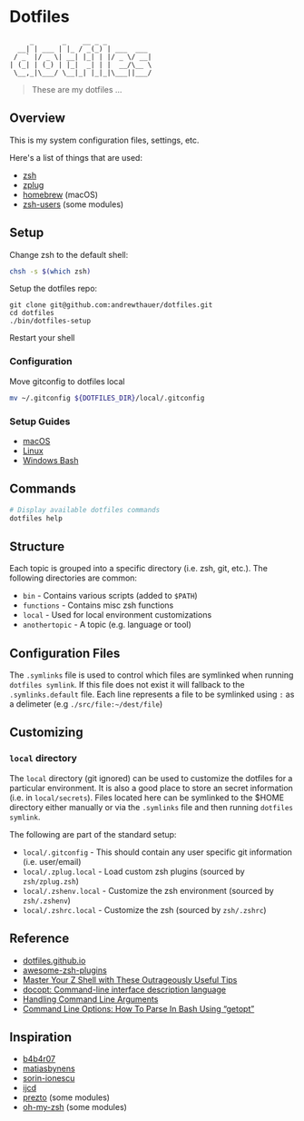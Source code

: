 # Dotfiles

```
     _       _    __ _ _
  __| | ___ | |_ / _(_) | ___  ___
 / _` |/ _ \| __| |_| | |/ _ \/ __|
| (_| | (_) | |_|  _| | |  __/\__ \
 \__,_|\___/ \__|_| |_|_|\___||___/
```

> These are my dotfiles ...

## Overview

This is my system configuration files, settings, etc.

Here's a list of things that are used:

* [zsh](https://github.com/zsh-users/zsh)
* [zplug](https://github.com/zplug/zplug)
* [homebrew](https://github.com/homebrew/homebrew) (macOS)
* [zsh-users](https://github.com/zsh-users) (some modules)

## Setup

Change zsh to the default shell:

```sh
chsh -s $(which zsh)
```

Setup the dotfiles repo:

```
git clone git@github.com:andrewthauer/dotfiles.git
cd dotfiles
./bin/dotfiles-setup
```

Restart your shell

### Configuration

Move gitconfig to dotfiles local

```sh
mv ~/.gitconfig ${DOTFILES_DIR}/local/.gitconfig
```

### Setup Guides

* [macOS](macos/README.md)
* [Linux](linux/README.md)
* [Windows Bash](windows/README.md)

## Commands

```sh
# Display available dotfiles commands
dotfiles help
```

## Structure

Each topic is grouped into a specific directory (i.e. zsh, git, etc.). The following directories are common:

* `bin` - Contains various scripts (added to `$PATH`)
* `functions` - Contains misc zsh functions
* `local` - Used for local environment customizations
* `anothertopic` - A topic (e.g. language or tool)

## Configuration Files

The `.symlinks` file is used to control which files are symlinked when running `dotfiles symlink`. If this file does not exist it will fallback to the `.symlinks.default` file. Each line represents a file to be symlinked using `:` as a delimeter (e.g `./src/file:~/dest/file`)

## Customizing

### `local` directory

The `local` directory (git ignored) can be used to customize the dotfiles for a particular environment. It is also a good place to store an secret information (i.e. in `local/secrets`). Files located here can be symlinked to the $HOME directory either manually or via the `.symlinks` file and then running `dotfiles symlink`.

The following are part of the standard setup:

* `local/.gitconfig` - This should contain any user specific git information (i.e. user/email)
* `local/.zplug.local` - Load custom zsh plugins (sourced by `zsh/zplug.zsh`)
* `local/.zshenv.local` - Customize the zsh environment (sourced by `zsh/.zshenv`)
* `local/.zshrc.local` - Customize the zsh (sourced by `zsh/.zshrc`)

## Reference

* [dotfiles.github.io](https://dotfiles.github.io/)
* [awesome-zsh-plugins](https://github.com/unixorn/awesome-zsh-plugins)
* [Master Your Z Shell with These Outrageously Useful Tips](http://reasoniamhere.com/2014/01/11/outrageously-useful-tips-to-master-your-z-shell/)
* [docopt: Command-line interface description language](http://docopt.org/)
* [Handling Command Line Arguments](http://www.shelldorado.com/goodcoding/cmdargs.html)
* [ Command Line Options: How To Parse In Bash Using “getopt”](http://www.bahmanm.com/blogs/command-line-options-how-to-parse-in-bash-using-getopt)

## Inspiration

* [b4b4r07](https://github.com/b4b4r07)
* [matiasbynens](https://github.com/mathiasbynens/dotfiles)
* [sorin-ionescu](https://github.com/sorin-ionescu/dotfiles)
* [ijcd](https://github.com/ijcd/dotfiles)
* [prezto](https://github.com/sorin-ionescu/prezto) (some modules)
* [oh-my-zsh](https://github.com/robbyrussell/oh-my-zsh) (some modules)
